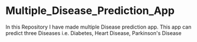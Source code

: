 # Multiple_Disease_Prediction_App
In this Repository I have made multiple Disease prediction app. This app can predict three Diseases i.e. Diabetes, Heart Disease, Parkinson's Disease
